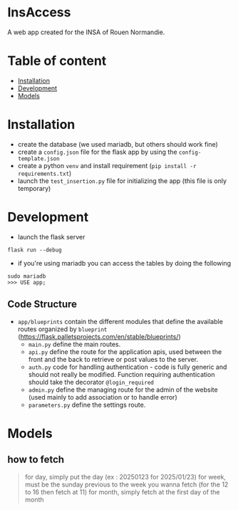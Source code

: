 # InsAccess
A web app created for the INSA of Rouen Normandie.

# Table of content
- [Installation](#installation)
- [Development](#dev)
- [Models](#models)

# Installation <div id='installation'/>
- create the database (we used mariadb, but others should work fine)
- create a `config.json` file for the flask app by using the  `config-template.json`
- create a python `venv` and install requirement (`pip install -r requirements.txt`)
- launch the `test_insertion.py` file for initializing the app (this file is only temporary)

# Development <div id='dev'/>
-  launch the flask server
```
flask run --debug
```
-  if you're using mariadb you can access the tables by doing the following
```
sudo mariadb
>>> USE app;
```
## Code Structure
- `app/blueprints` contain the different modules that define the available routes organized by `blueprint` (https://flask.palletsprojects.com/en/stable/blueprints/)
	- `main.py` define the main routes.
	- `api.py` define the route for the application apis, used between the front and the back to retrieve or post values to the server.
	- `auth.py` code for handling authentication - code is fully generic and should not really be modified. Function requiring authentication should take the decorator `@login_required`
	- `admin.py` define the managing route for the admin of the website (used mainly to add association or to handle error)
	- `parameters.py` define the settings route.
	

# Models <div id='models'/>



## how to fetch
> for day, simply put the day (ex : 20250123 for 2025/01/23)
> for week, must be the sunday previous to the week you wanna fetch (for the 12 to 16 then fetch at 11)
> for month, simply fetch at the first day of the month

